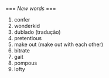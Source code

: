 === *New words* ===

1. confer
2. wonderkid
3. dublado (tradução)
4. pretentious
5. make out (make out with each other)
6. bitrate
7. gait
8. pompous
9. lofty
